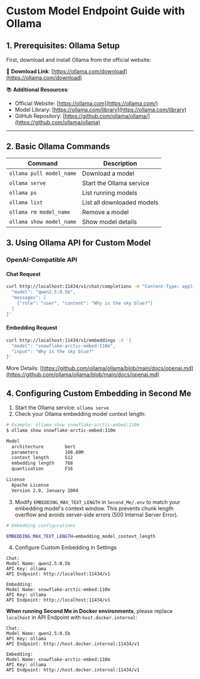 # Custom Model Endpoint Guide with Ollama

## 1. Prerequisites: Ollama Setup

First, download and install Ollama from the official website:

🔗 **Download Link**: [https://ollama.com/download](https://ollama.com/download)

📚 **Additional Resources**:
- Official Website: [https://ollama.com](https://ollama.com/)
- Model Library: [https://ollama.com/library](https://ollama.com/library)
- GitHub Repository: [https://github.com/ollama/ollama/](https://github.com/ollama/ollama)

---

## 2. Basic Ollama Commands

| Command | Description |
|------|------|
| `ollama pull model_name` | Download a model |
| `ollama serve` | Start the Ollama service |
| `ollama ps` | List running models |
| `ollama list` | List all downloaded models |
| `ollama rm model_name` | Remove a model |
| `ollama show model_name` | Show model details |

## 3. Using Ollama API for Custom Model

### OpenAI-Compatible API


#### Chat Request

```bash
curl http://localhost:11434/v1/chat/completions -H "Content-Type: application/json" -d '{
  "model": "qwen2.5:0.5b",
  "messages": [
    {"role": "user", "content": "Why is the sky blue?"}
  ]
}'
```

#### Embedding Request

```bash
curl http://localhost:11434/v1/embeddings -d '{
  "model": "snowflake-arctic-embed:110m",
  "input": "Why is the sky blue?"
}'
```

More Details: [https://github.com/ollama/ollama/blob/main/docs/openai.md](https://github.com/ollama/ollama/blob/main/docs/openai.md)

## 4. Configuring Custom Embedding in Second Me

1. Start the Ollama service: `ollama serve`
2. Check your Ollama embedding model context length:

```bash
# Example: ollama show snowflake-arctic-embed:110m
$ ollama show snowflake-arctic-embed:110m

Model
  architecture        bert       
  parameters          108.89M    
  context length      512        
  embedding length    768        
  quantization        F16        

License
  Apache License               
  Version 2.0, January 2004
```

3. Modify `EMBEDDING_MAX_TEXT_LENGTH` in `Second_Me/.env` to match your embedding model's context window. This prevents chunk length overflow and avoids server-side errors (500 Internal Server Error).

```bash
# Embedding configurations

EMBEDDING_MAX_TEXT_LENGTH=embedding_model_context_length
```

4. Configure Custom Embedding in Settings

```
Chat:
Model Name: qwen2.5:0.5b
API Key: ollama
API Endpoint: http://localhost:11434/v1

Embedding:
Model Name: snowflake-arctic-embed:110m
API Key: ollama
API Endpoint: http://localhost:11434/v1
```

**When running Second Me in Docker environments**, please replace `localhost` in API Endpoint with `host.docker.internal`:

```
Chat:
Model Name: qwen2.5:0.5b
API Key: ollama
API Endpoint: http://host.docker.internal:11434/v1

Embedding:
Model Name: snowflake-arctic-embed:110m
API Key: ollama
API Endpoint: http://host.docker.internal:11434/v1